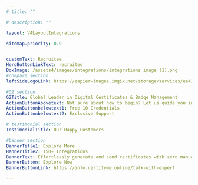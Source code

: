 ```yaml
---
# title: ""

# description: ""

layout: V4LayoutIntegrations

sitemap.priority: 0.9


customText: Recruitee
HeroButtonLinkText: recruitee
BoxImage: /assets4/images/integrations/integrations image (1).png
#compare section
leftSideLogoLink: https://zapier-images.imgix.net/storage/services/ee43b32a54941d1fbff568dbc94e476c.png?auto=format&ixlib=react-9.8.0&fit=crop&q=50&w=60&h=60&dpr=1

#G2 section
G2Title: Global Leader in Digital Certificates & Badge Management
ActionButtonAbovetext: Not sure about how to begin? Let us guide you in the right direction!
ActionButtonbelowtext1: Free 10 Credentials
ActionButtonbelowtext2: Exclusive Support

# testimonial section
TestimonialTitle: Our Happy Customers   

#banner section
BannerTitle1: Explore More
BannerTitle2: 150+ Integrations
BannerText: Effortlessly generate and send certificates with zero manual intervention using the most advanced digital credential management software of 2023.
BannerButton: Explore Now
BannerButtonLink: https://info.certifyme.online/talk-with-expert

---
```



